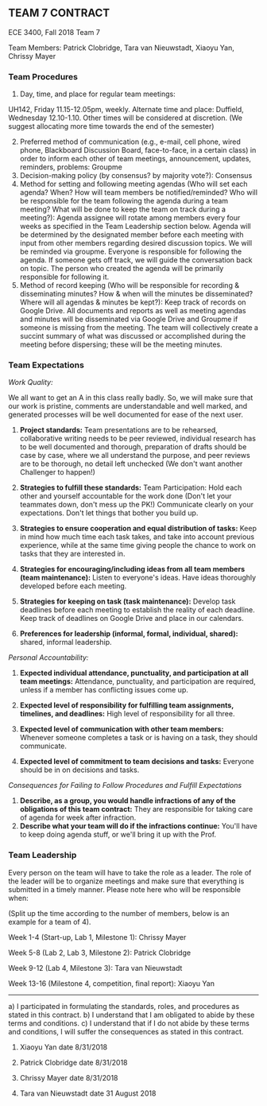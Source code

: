 ## TEAM 7 CONTRACT

ECE 3400, Fall 2018 Team 7

Team Members: Patrick Clobridge, Tara van Nieuwstadt, Xiaoyu Yan, Chrissy Mayer

### Team Procedures

1.	Day, time, and place for regular team meetings:

UH142, Friday 11.15-12.05pm, weekly.
Alternate time and place: Duffield, Wednesday 12.10-1.10.
Other times will be considered at discretion.
(We suggest allocating more time towards the end of the semester)

2.	Preferred method of communication (e.g., e-mail, cell phone, wired phone, Blackboard Discussion Board, face-to-face, in a certain class) in order to inform each other of team meetings, announcement, updates, reminders, problems:
Groupme
3.	Decision-making policy (by consensus? by majority vote?):
Consensus
4.	Method for setting and following meeting agendas (Who will set each agenda? When? How will team members be notified/reminded? Who will be responsible for the team following the agenda during a team meeting?  What will be done to keep the team on track during a meeting?):
Agenda assignee will rotate among members every four weeks as specified in the Team Leadership section below. Agenda will be determined by the designated member before each meeting with input from other members regarding desired discussion topics. We will be reminded via groupme. Everyone is responsible for following the agenda. If someone gets off track, we will guide the conversation back on topic. The person who created the agenda will be primarily responsible for following it.
5.	Method of record keeping (Who will be responsible for recording & disseminating minutes?  How & when will the minutes be disseminated?  Where will all agendas & minutes be kept?): Keep track of records on Google Drive. All documents and reports as well as meeting agendas and minutes will be disseminated via Google Drive and Groupme if someone is missing from the meeting. The team will collectively create a succint summary of what was discussed or accomplished during the meeting before dispersing; these will be the meeting minutes.

### Team Expectations

_Work Quality:_

We all want to get an A in this class really badly. So, we will make sure that our work is pristine, comments are understandable and well marked, and generated processes will be well documented for ease of the next user.

1.	__Project standards:__ Team presentations are to be rehearsed, collaborative writing needs to be peer reviewed, individual research has to be well documented and thorough, preparation of drafts should be case by case, where we all understand the purpose, and peer reviews are to be thorough, no detail left unchecked (We don't want another Challenger to happen!)

2.	__Strategies to fulfill these standards:__
Team Participation: Hold each other and yourself accountable for the work done (Don't let your teammates down, don't mess up the PK!)
Communicate clearly on your expectations. Don't let things that bother you build up.

1.	__Strategies to ensure cooperation and equal distribution of tasks:__
Keep in mind how much time each task takes, and take into account previous experience, while at the same time giving people the chance to work on tasks that they are interested in.

2.	__Strategies for encouraging/including ideas from all team members (team maintenance):__
Listen to everyone's ideas. Have ideas thoroughly developed before each meeting.

3.	__Strategies for keeping on task (task maintenance):__
Develop task deadlines before each meeting to establish the reality of each deadline. Keep track of deadlines on Google Drive and place in our calendars.

4.	__Preferences for leadership (informal, formal, individual, shared):__ shared, informal leadership.

_Personal Accountability:_

1.	__Expected individual attendance, punctuality, and participation at all team meetings:__
Attendance, punctuality, and participation are required, unless if a member has conflicting issues come up.

2.	__Expected level of responsibility for fulfilling team assignments, timelines, and deadlines:__
High level of responsibility for all three.

3.	__Expected level of communication with other team members:__
Whenever someone completes a task or is having on a task, they should communicate.

4.	__Expected level of commitment to team decisions and tasks:__
Everyone should be in on decisions and tasks.

_Consequences for Failing to Follow Procedures and Fulfill Expectations_

1.	__Describe, as a group, you would handle infractions of any of the obligations of this team contract:__
They are responsible for taking care of agenda for week after infraction.
2.	__Describe what your team will do if the infractions continue:__
You'll have to keep doing agenda stuff, or we'll bring it up with the Prof.

### Team Leadership ###

Every person on the team will have to take the role as a leader. The role of the leader will be to organize meetings and make sure that everything is submitted in a timely manner. Please note here who will be responsible when:

(Split up the time according to the number of members, below is an example for a team of 4).

Week 1-4 (Start-up, Lab 1, Milestone 1): Chrissy Mayer  

Week 5-8 (Lab 2, Lab 3, Milestone 2): Patrick Clobridge

Week 9-12 (Lab 4, Milestone 3): Tara van Nieuwstadt 

Week 13-16 (Milestone 4, competition, final report): Xiaoyu Yan   


------

a)	I participated in formulating the standards, roles, and procedures as stated in this contract.
b)	I understand that I am obligated to abide by these terms and conditions.
c)	I understand that if I do not abide by these terms and conditions, I will suffer the consequences as stated in this contract.

1) Xiaoyu Yan                                       date  8/31/2018


2) Patrick Clobridge                                date  8/31/2018


3) Chrissy Mayer                                    date  8/31/2018


4) Tara van Nieuwstadt                              date  31 August 2018

